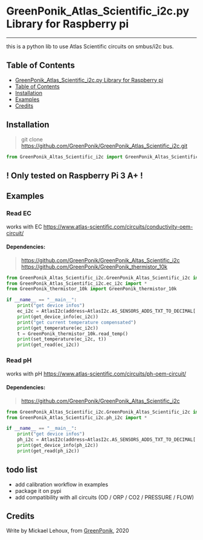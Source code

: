# GreenPonik_Atlas_Scientific_i2c.py Library for Raspberry pi
---------------------------------------------------------
this is a python lib to use Atlas Scientific circuits on smbus/i2c bus.

## Table of Contents

- [GreenPonik_Atlas_Scientific_i2c.py Library for Raspberry pi](#h2-id%2222greenponikatlasscientifici2cpy-library-for-raspberry-pi-4%22greenponikatlasscientifici2cpy-library-for-raspberry-pih2)
- [Table of Contents](#table-of-contents)
- [Installation](#installation)
- [Examples](#examples)
- [Credits](#credits)
<snippet>
<content>


## Installation
>git clone https://github.com/GreenPonik/GreenPonik_Atlas_Scientific_i2c.git
```python
from GreenPonik_Altas_Scientific_i2c import GreenPonik_Altas_Scientific_i2c
```

## ! Only tested on Raspberry Pi 3 A+ !<br>

## Examples

### Read EC
works with EC https://www.atlas-scientific.com/circuits/conductivity-oem-circuit/<br>
#### Dependencies:
>https://github.com/GreenPonik/GreenPonik_Altas_Scientific_i2c<br>
>https://github.com/GreenPonik/GreenPonik_thermistor_10k<br>

```python
from GreenPonik_Altas_Scientific_i2c.GreenPonik_Altas_Scientific_i2c import AtlasI2c
from GreenPonik_Atlas_Scientific_i2c.ec_i2c import *
from GreenPonik_thermistor_10k import GreenPonik_thermistor_10k

if __name__ == "__main__":
    print("get device infos")
    ec_i2c = AtlasI2c(address=AtlasI2c.AS_SENSORS_ADDS_TXT_TO_DECIMAL['EC'], moduletype="EC", name="EC")
    print(get_device_info(ec_i2c))
    print("get current temperature compensated")
    print(get_temperature(ec_i2c))
    t = GreenPonik_thermistor_10k.read_temp()
    print(set_temperature(ec_i2c, t))
    print(get_read(ec_i2c))
```

### Read pH
works with pH https://www.atlas-scientific.com/circuits/ph-oem-circuit/<br>
#### Dependencies:
>https://github.com/GreenPonik/GreenPonik_Altas_Scientific_i2c<br>

```python
from GreenPonik_Altas_Scientific_i2c.GreenPonik_Altas_Scientific_i2c import AtlasI2c
from GreenPonik_Atlas_Scientific_i2c.ph_i2c import *

if __name__ == "__main__":
    print("get device infos")
    ph_i2c = AtlasI2c(address=AtlasI2c.AS_SENSORS_ADDS_TXT_TO_DECIMAL['PH'], moduletype="PH", name="PH")
    print(get_device_info(ph_i2c))
    print(get_read(ph_i2c))
```


## todo list
- add calibration workflow in examples
- package it on pypi
- add compatibility with all circuits (OD / ORP / CO2 / PRESSURE / FLOW)

## Credits
Write by Mickael Lehoux, from [GreenPonik](https://www.greenponik.com), 2020